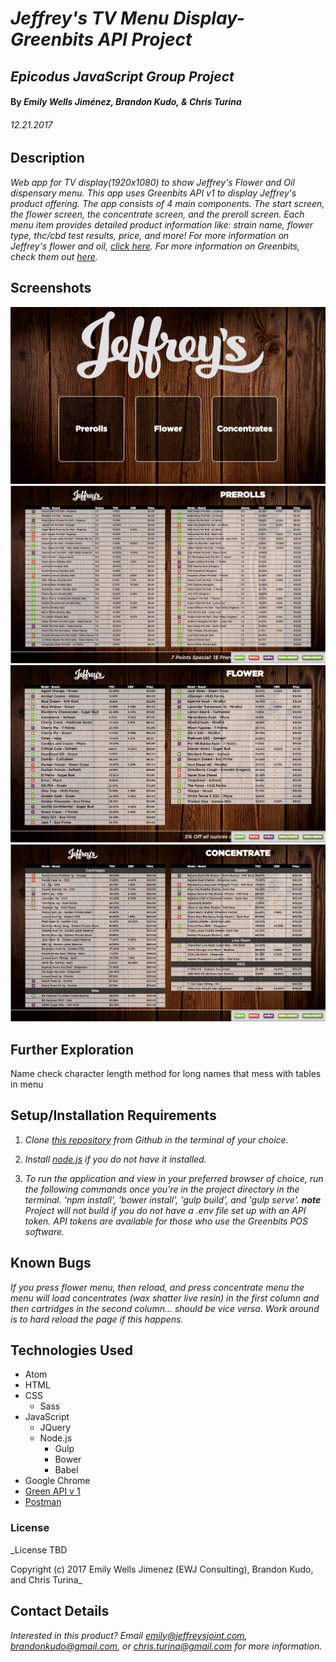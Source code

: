 # _Jeffrey's TV Menu Display- Greenbits API Project_

## _Epicodus JavaScript Group Project_

#### By _Emily Wells Jiménez, Brandon Kudo, & Chris Turina_

###### _12.21.2017_

## Description

_Web app for TV display(1920x1080) to show Jeffrey's Flower and Oil dispensary menu. This app uses Greenbits API v1 to display Jeffrey's product offering. The app consists of 4 main components. The start screen, the flower screen, the concentrate screen, and the preroll screen. Each menu item provides detailed product information like: strain name, flower type, thc/cbd test results, price, and more! For more information on Jeffrey's flower and oil, [click here](http://jeffreysjoint.com/). For more information on Greenbits, check them out [here](https://www.greenbits.com/)._


## Screenshots

![Welcome Page](img/homepage.png)
![Prerolls Page](img/prerolls.png)
![Flower Page](img/flower.png)
![Concentrates Page](img/concentrate.png)

## Further Exploration

Name check character length method for long names that mess with tables in menu


## Setup/Installation Requirements

1. _Clone [this repository](https://github.com/emilyjimenez/Jeffreys-GreenbitsAPI-Project.git) from Github in the terminal of your choice._

2. _Install [node.js](https://nodejs.org/en/) if you do not have it installed._

3. _To run the application and view in your preferred browser of choice, run the following commands once you're in the project directory in the terminal. 'npm install', 'bower install', 'gulp build', and 'gulp serve'. **note** Project will not build if you do not have a .env file set up with an API token. API tokens are available for those who use the Greenbits POS software._

## Known Bugs

_If you press flower menu, then reload, and press concentrate menu the menu will load concentrates (wax shatter live resin) in the first column and then cartridges in the second column… should be vice versa. Work around is to hard reload the page if this happens._

## Technologies Used

* Atom
* HTML
* CSS
  * Sass
* JavaScript
  * JQuery
  * Node.js
    * Gulp
    * Bower
    * Babel
* Google Chrome
* [Green API v 1](https://developer.greenbits.com/v1/)
* [Postman](https://www.getpostman.com/)

### License

_License TBD

Copyright (c) 2017 Emily Wells Jimenez (EWJ Consulting), Brandon Kudo, and Chris Turina_

## Contact Details

_Interested in this product? Email emily@jeffreysjoint.com, brandonkudo@gmail.com, or chris.turina@gmail.com for more information._
